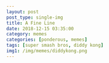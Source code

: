 ```yaml
---
layout: post
post_type: single-img
title: A Fine Line
date: 2018-12-15 03:35:00
category: memes
categories: [ponderous, memes]
tags: [super smash bros, diddy kong]
img1: /img/memes/diddykong.png
---
```

